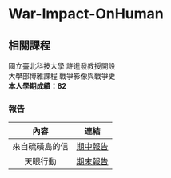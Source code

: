 # War-Impact-OnHuman

## 相關課程
國立臺北科技大學 許進發教授開設  
大學部博雅課程 戰爭影像與戰爭史  
**本人學期成績：82**

### 報告
內容 | 連結 |
|:--------:|:-------:|
| 來自硫磺島的信 | [期中報告](期中報告.pdf) |
| 天眼行動 | [期末報告](期末報告.pdf) |
